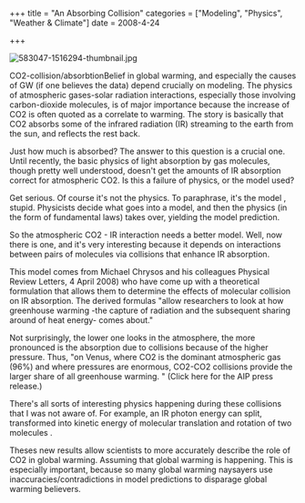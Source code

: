 +++
title = "An Absorbing Collision"
categories = ["Modeling", "Physics", "Weather & Climate"]
date = 2008-4-24


+++


<img src="jpg/583047-1516294-thumbnail.jpg" alt="583047-1516294-thumbnail.jpg" />

 CO2-collision/absorbtionBelief in global warming, and especially the causes of GW (if one believes the data) depend crucially on modeling. The physics of atmospheric gases-solar radiation interactions, especially those involving carbon-dioxide molecules, is of major importance because the increase of CO2 is often quoted as a correlate to warming. The story is basically that CO2 absorbs some of the infrared radiation (IR) streaming to the earth from the sun, and reflects the rest back.
   
Just how much is absorbed? The answer to this question is a crucial one. Until recently, the basic physics of light absorption by gas molecules, though pretty well understood, doesn't get the amounts of IR absorption correct for atmospheric CO2. Is this a failure of physics, or the model used?
   
Get serious. Of course it's not the physics. To paraphrase, it's the model , stupid. Physicists decide what goes into a model, and then the physics (in the form of fundamental laws) takes over, yielding the model prediction.
     
So the atmospheric CO2 - IR interaction needs a better model. Well, now there is one, and it's very interesting because it depends on interactions between pairs of molecules via collisions that enhance IR absorption.
               
This model comes from Michael Chrysos and his colleagues Physical Review Letters, 4 April 2008) who have come up with a theoretical formulation that allows them to determine the effects of molecular collision on IR absorption. The derived formulas &quot;allow researchers to look at how greenhouse warming -the capture of radiation and the subsequent sharing around of heat energy- comes about.&quot;
   
Not surprisingly, the lower one looks in the atmosphere, the more pronounced is the absorption due to collisions because of the higher pressure. Thus, &quot;on Venus, where CO2 is the dominant atmospheric gas (96%) and where pressures are enormous, CO2-CO2 collisions provide the larger share of all greenhouse warming. &quot; (Click here for the AIP press release.) 
   
There's all sorts of interesting physics happening during these collisions that I was not aware of. For example, an IR photon energy can split, transformed into kinetic energy of molecular translation and rotation of two molecules .
   
Theses new results allow scientists to more accurately describe the role of CO2 in global warming. Assuming that global warming is happening. This is especially important, because so many global warming naysayers use inaccuracies/contradictions in model predictions to disparage global warming believers.
